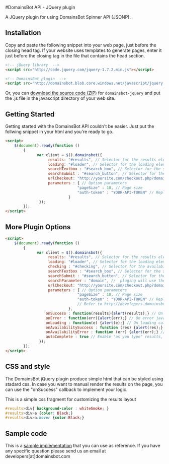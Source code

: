 #DomainsBot API - JQuery plugin

A JQuery plugin for using DomainsBot Spinner API (JSONP).


## Installation

Copy and paste the following snippet into your web page, just before the closing head tag. If your website uses templates to generate pages, enter it just before the closing tag in the file that contains the head section.

```html
<!-- jQuery library  -->
<script src="http://code.jquery.com/jquery-1.7.2.min.js"></script>

<!-- DomainsBot plugin  -->
<script src="http://domainsbot.blob.core.windows.net/javascript/jquery.domainsbot-1.0.min.js"></script>
```

Or, you can [download the source code (ZIP)](https://github.com/DomainsBot/domainsbot-jquery/zipball/master "domainsbot-jquery
source code") for `domainsbot-jquery` and put the .js file in the javascript directory of your web site.

## Getting Started

Getting started with the DomainsBot API couldn't be easier. Just put the follwing snippet in your html and you're ready to go.

```html
<script>
	$(document).ready(function () 
		{
			  var client = $().domainsbot({
				   results: "#results", // Selector for the results element 
				   loading: "#loader", // Selector for the loading element
				   searchTextbox : "#search_box", // Selector for the search box element
				   searchSubmit : "#search_button", // Selector for the submit button element
				   urlCheckout: "http://yoursite.com/checkout.php?domain=%domain%", // Checkout url 
				   parameters : { // Option parameters
								"pageSize" : 10, // Page size
								"auth-token" : "YOUR-API-TOKEN" // Replace with your api token from http://developers.domainsbot.com
							}
			   });
		});
</script>
```

## More Plugin Options

```html
<script>
	$(document).ready(function () 
		{
			  var client = $().domainsbot({
				   results: "#results", // Selector for the results element 
				   loading: "#loader", // Selector for the loading element
				   checking : "#checking", // Selector for the availability check loading element
				   searchTextbox : "#search_box", // Selector for the search box element
				   searchSubmit : "#search_button", // Selector for the submit button element
				   searchParameter : "domain", //  pluging will use the specified url parameter for displaying suggestion, (i.e.: http://www.yoursite.com/?domain=finddomains)
				   urlCheckout: "http://yoursite.com/checkout.php?domain=%domain%", // Checkout url 
				   parameters : { // Option parameters
								"pageSize" : 10, // Page size
								"auth-token" : "YOUR-API-TOKEN" // Replace with your api token from http://developers.domainsbot.com
								// Refer to http://developers.domainsbot.com/ for the complete list of api parameters
							},
				  onSuccess : function(results){alert(results);} // On success javascript callback
				  onError : function(err){alert(err);} // On error javascript callback
				  onLoading : function(e) {alert(e);} // On loading callback
				  onAvailabilitySuccess : function (res) {alert(res);} // On availability check success callback
				  onAvailabilityError : function (err) {alert(err);} // On availability check error callback
				  autoComplete : true // Enable "as you type" results, default false
			   });
		});
</script>
```

## CSS and style

The DomainsBot jQuery plugin produce simple html that can be styled using stadard css.
In case you want to manual render the results on the page, you can use the "onSuccess" callback to implement your logic.

This is a simple css fragment for customizing the results layout

```css
#results>div{ background-color : whiteSmoke; }
#results>div>a {color: Black;}
#results>div>a:hover {color:Black;}
```

## Sample code
This is a [sample implementation](https://github.com/DomainsBot/domainsbot-jquery/blob/master/test.html "domainsbot-jquery
sample code") that you can use as reference. If you have any specific question please send us an email at developers[at]domainsbot.com

